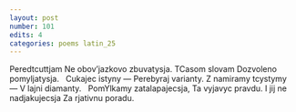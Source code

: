 ```yaml
---
layout: post
number: 101
edits: 4
categories: poems latin_25
---
```


Peredtcuttjam
Ne obov’jazkovo zbuvatysja. 
TCasom slovam
Dozvoleno pomyljatysja.
 
Cukajec istyny —
Perebyraj varianty. 
Z namiramy tcystymy —
V lajni diamanty.
 
PomYlkamy zatalapajecsja,
Ta vyjavyc pravdu.
I jij ne nadjakujecsja 
Za rjativnu poradu. 
